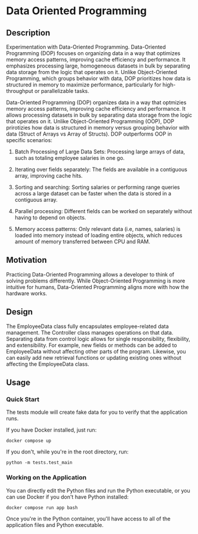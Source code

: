 # Data Oriented Programming

## Description
Experimentation with Data-Oriented Programming. Data-Oriented Programming (DOP) focuses on organizing data in a way that optimizes memory access patterns, improving cache efficiency and performance. It emphasizes processing large, homogeneous datasets in bulk by separating data storage from the logic that operates on it. Unlike Object-Oriented Programming, which groups behavior with data, DOP prioritizes how data is structured in memory to maximize performance, particularly for high-throughput or parallelizable tasks.

Data-Oriented Programming (DOP) organizes data in a way that optmizies memory access patterns, improving cache efficiency and performance. It allows processing datasets in bulk by separating data storage from the logic that operates on it. Unlike Object-Oriented Programming (OOP), DOP prirotizies how data is structured in memory versus grouping behavior with data (Struct of Arrays vs Array of Structs). DOP outperforms OOP in specific scenarios:

1) Batch Processing of Large Data Sets: Processing large arrays of data, such as totaling employee salaries in one go.

2) Iterating over fields separately: The fields are available in a contiguous array, improving cache hits.

3) Sorting and searching: Sorting salaries or performing range queries across a large dataset can be faster when the data is stored in a contiguous array.

4) Parallel processing: Different fields can be worked on separately without having to depend on objects.

5) Memory access patterns: Only relevant data (i.e, names, salaries) is loaded into memory instead of loading entire objects, which reduces amount of memory transferred between CPU and RAM.

## Motivation
Practicing Data-Oriented Programming allows a developer to think of solving problems differently. While Object-Oriented Programming is more intuitive for humans, Data-Oriented Programming aligns more with how the hardware works.

## Design
The EmployeeData class fully encapsulates employee-related data management. The Controller class manages operations on that data. Separating data from control logic allows for single responsibility, flexibility, and extensibility. For example, new fields or methods can be added to EmployeeData without affecting other parts of the program. Likewise, you can easily add new retrieval functions or updating existing ones without affecting the EmployeeData class.

## Usage

### Quick Start

The tests module will create fake data for you to verify that the application runs.

If you have Docker installed, just run:

```
docker compose up
```

If you don't, while you're in the root directory, run:

```
python -m tests.test_main
```

### Working on the Application
You can directly edit the Python files and run the Python executable, or you can use Docker if you don't have Python installed:

```
docker compose run app bash
```

Once you're in the Python container, you'll have access to all of the application files and Python executable.